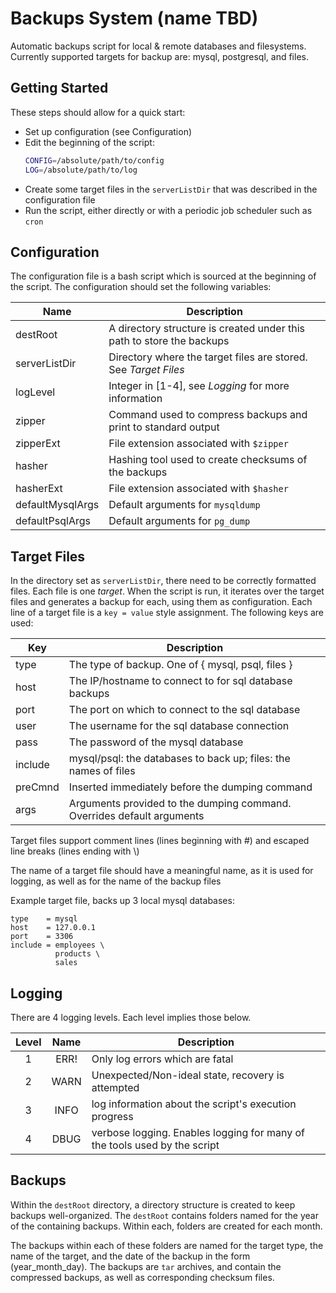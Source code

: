 Backups System (name TBD)
=========================

Automatic backups script for local & remote databases and filesystems.
Currently supported targets for backup are: mysql, postgresql, and files.

Getting Started
---------------
These steps should allow for a quick start:

  - Set up configuration (see Configuration)
  - Edit the beginning of the script: 
    ```bash
    CONFIG=/absolute/path/to/config
    LOG=/absolute/path/to/log
    ```
  - Create some target files in the `serverListDir`
    that was described in the configuration file
  - Run the script, either directly or with a periodic 
    job scheduler such as `cron`

Configuration
-------------
The configuration file is a bash script which is sourced at the
beginning of the script. The configuration should set the following
variables:

 Name             | Description
 ---------------- | -----------
 destRoot         | A directory structure is created under this path to store the backups
 serverListDir    | Directory where the target files are stored. See *Target Files*
 logLevel         | Integer in [1-4], see *Logging* for more information
 zipper           | Command used to compress backups and print to standard output
 zipperExt        | File extension associated with `$zipper`
 hasher           | Hashing tool used to create checksums of the backups
 hasherExt        | File extension associated with `$hasher`
 defaultMysqlArgs | Default arguments for `mysqldump`
 defaultPsqlArgs  | Default arguments for `pg_dump`

Target Files
------------
In the directory set as `serverListDir`, there need to be
correctly formatted files.  Each file is one *target*.  When the
script is run, it iterates over the target files and generates
a backup for each, using them as configuration.  Each line of a 
target file is a `key = value` style assignment.  The following 
keys are used:

 Key     | Description
 ------- | -----------
 type    | The type of backup. One of { mysql, psql, files }
 host    | The IP/hostname to connect to for sql database backups
 port    | The port on which to connect to the sql database
 user    | The username for the sql database connection
 pass    | The password of the mysql database
 include | mysql/psql: the databases to back up; files: the names of files
 preCmnd | Inserted immediately before the dumping command
 args    | Arguments provided to the dumping command. Overrides default arguments

Target files support comment lines (lines beginning with \#) and 
escaped line breaks (lines ending with \\)

The name of a target file should have a meaningful name, as it
is used for logging, as well as for the name of the backup files

Example target file, backs up 3 local mysql databases:
```
type    = mysql
host    = 127.0.0.1
port    = 3306
include = employees \
          products \
          sales
```

Logging
-------
There are 4 logging levels. Each level implies those below.

 Level | Name | Description
:-----:|:----:| -----------
   1   | ERR! | Only log errors which are fatal
   2   | WARN | Unexpected/Non-ideal state, recovery is attempted
   3   | INFO | log information about the script's execution progress
   4   | DBUG | verbose logging. Enables logging for many of the tools used by the script

Backups
-------
Within the `destRoot` directory, a directory structure is created 
to keep backups well-organized.  The `destRoot` contains folders 
named for the year of the containing backups.  Within each, folders 
are created for each month.  

The backups within each of these folders are named for the target type,
the name of the target, and the date of the backup in the form 
(year\_month\_day).  The backups are `tar` archives, and contain the 
compressed backups, as well as corresponding checksum files.
